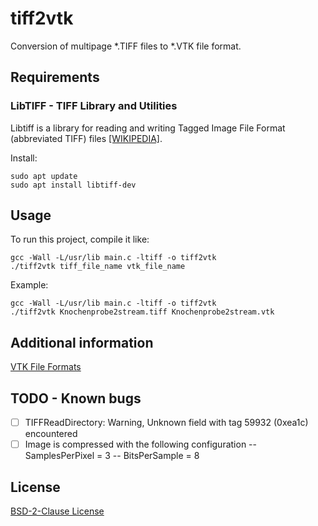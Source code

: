 # tiff2vtk

Conversion of multipage *.TIFF files to *.VTK file format.

## Requirements

### LibTIFF - TIFF Library and Utilities

Libtiff is a library for reading and writing Tagged Image File Format (abbreviated TIFF) files [[WIKIPEDIA]](https://en.wikipedia.org/wiki/Libtiff).

Install:
```
sudo apt update
sudo apt install libtiff-dev
```
## Usage

To run this project, compile it like:
```
gcc -Wall -L/usr/lib main.c -ltiff -o tiff2vtk
./tiff2vtk tiff_file_name vtk_file_name
```

Example:
```
gcc -Wall -L/usr/lib main.c -ltiff -o tiff2vtk
./tiff2vtk Knochenprobe2stream.tiff Knochenprobe2stream.vtk
```

## Additional information

[VTK File Formats](https://vtk.org/wp-content/uploads/2015/04/file-formats.pdf)

## TODO - Known bugs

- [ ] TIFFReadDirectory: Warning, Unknown field with tag 59932 (0xea1c) encountered
- [ ] Image is compressed with the following configuration
-- SamplesPerPixel = 3
-- BitsPerSample = 8

## License

[BSD-2-Clause License](https://github.com/bennyschnabel/tiff2vtk/blob/main/LICENSE)
